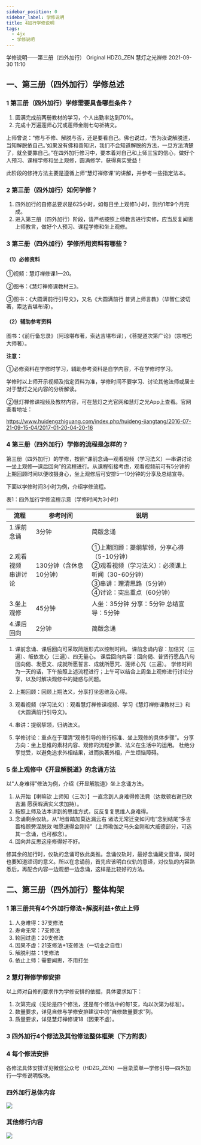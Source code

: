```yaml
---
sidebar_position: 0
sidebar_label: 学修说明
title: 4加行学修说明
tags:
  - 4jx
  - 学修说明
---
```



学修说明——第三册（四外加行）
Original HDZG_ZEN 慧灯之光禅修 2021-09-30 11:10

## 一、第三册（四外加行）学修总述

### 1 第三册（四外加行）学修需要具备哪些条件？

1. 圆满完成前两册教材的学习，个人出勤率达到70%。
2. 完成十万遍莲师心咒或莲师金刚七句祈祷文。

上师曾说：“修与不修、解脱与否，还是要看自己。佛也说过，‘吾为汝说解脱道，当知解脱依自己。’如果没有佛和善知识，我们不会知道解脱的方法，一旦方法清楚了，就全要靠自己。”在四外加行修习中，要本着对自己和上师三宝的信心，做好个人预习、课程学修和坐上观修，圆满修学，获得真实受益！

此阶段的修持方法主要是遵循上师“慧灯禅修课”的讲解，并参考一些指定法本。

### 2 第三册（四外加行）如何学修？

1. 四外加行的自修总要求是625小时，如每日坐上观修1小时，则约1年9个月完成。
2. 进入第三册（四外加行）阶段，请严格按照上师教言进行实修，应当反复闻思上师教言，做好个人预习、课程学修和坐上观修。

### 3 第三册（四外加行）学修所用资料有哪些？

#### （1）必修资料

①视频：慧灯禅修课1—20。

②图书：《慧灯禅修课教材三》。

③图书：《大圆满前行引导文》，又名《大圆满前行 普贤上师言教》（华智仁波切著，索达吉堪布译）。

#### （2）辅助参考资料

图书：《前行备忘录》（阿琼堪布著，索达吉堪布译），《菩提道次第广论》（宗喀巴大师著）。

**注意：**

①必修资料在学修时学习，辅助参考资料是自学内容，不在学修时学习。

学修时以上师开示视频及指定资料为准，学修时间不要学习、讨论其他法师或居士对于慧灯之光内容的分析解读。

②慧灯禅修课视频及教材内容，可在慧灯之光官网和慧灯之光App上查看。官网查看地址：

https://www.huidengzhiguang.com/index.php/huideng-jiangtang/2016-07-21-09-15-04/2017-01-20-04-20-16

### 4 第三册（四外加行）学修的流程是怎样的？

第三册（四外加行）的学修，按照“课前念诵—观看视频（学习法义）—串讲讨论—坐上观修—课后回向”的流程进行。从课程衔接考虑，观看视频前可有5分钟的上期回顾时间以便收摄身心，坐上观修后可安排5—10分钟的分享及总结宣导。

下面以学修时间3小时为例，介绍学修流程。

表1：四外加行学修流程示意（学修时间为3小时）

流程 | 参考时间 | 说明
---------|----------|---------
 1.课前念诵 | 3分钟 | 简版念诵
 2.观看视频 <br/> 串讲讨论 | 130分钟（含休息10分钟） | ①上期回顾：提纲挈领，分享心得（5-10分钟）<br/>②观看视频（学习法义）：必须课上听闻（30-60分钟）<br/>③串讲：理清思路（5分钟）<br/>④讨论：突出重点（60分钟）
 3.坐上观修 | 45分钟 | 人坐：35分钟 分享：5分钟 总结宣导：5分钟
 4.课后回向 | 2分钟 | 简版念诵

<!-- ![](/img/4jx_intro_1.jpg) -->

1. 课前念诵、课后回向可采取简版形式以控制时间。
课前念诵内容：加倍咒（三遍）、皈依发心（三遍）、四无量心。
课后回向内容：回向偈、普贤行愿品八句回向偈、发愿文、成就所愿誓言、成就所愿咒、莲师心咒（三遍）。
学修时间为一天的话，下午按照上述流程进行；上午可以结合上周坐上观修进行讨论分享，以及时解决观修中的疑惑与问题。

2. 上期回顾：回顾上期法义，分享打坐思维及心得。
3. 观看视频（学习法义）：观看慧灯禅修课视频、学习《慧灯禅修课教材三》和《大圆满前行引导文》。
4. 串讲：提纲挈领，归纳法义。
5. 学修讨论：重点在于理清“观修引导的修行标准、坐上观修的具体步骤”。
分享方向：坐上思维的素材内容、观修的流程步骤、法义在生活中的运用。
杜绝分享觉受，以避免追求外相结果，进而执著外相，产生烦恼障碍。

### 5 坐上观修中《开显解脱道》的念诵方法

以“人身难得”修法为例，介绍《开显解脱道》坐上念诵方法。

1. 从开始【喇嘛钦 上师知（三次）】一直念到人身难得修法竟（达救顿右谢巴欣吉漏  愿获暇满实义求加持）。
2. 按照上师及法本讲到的思维方式，反反复复思维人身难得。
3. 念诵剩余仪轨，从“地昔踏加莫达漏云右 诸法无常迁变如闪电”念到结尾“多吉蔷格顾旁涅脱效 唯愿速得金刚持”（上师瑜伽之马头金刚和大威德部分，可选其一念诵，也可都念）。
4. 回向并反思这座修得好不好。

修其余的加行时，仪轨的念诵可依此类推。念诵仪轨时，最好念诵藏文音译，同时也要知道颂词的意义。所以在念诵前，首先应该明白仪轨的意译，对仪轨的内容熟悉后，再配合内容一边观想一边念诵，这样是比较好的方法。

## 二、第三册（四外加行）整体构架

### 1 第三册共有4个外加行修法+解脱利益+依止上师

1. 人身难得：37支修法
2. 寿命无常：7支修法
3. 轮回过患：20支修法
4. 因果不虚：21支修法+1支修法（一切业之自性）
5. 解脱利益：1支修法
6. 依止上师：需要闻思，不用打坐

### 2 慧灯禅修学修安排


以上师对自修的要求作为学修安排的依据，具体要求如下：

1. 次第完成（无论是四个修法，还是每个修法中的每1支，均以次第为标准）。
2. 数量要求，详见自修与学修安排建议中的“自修数量要求”列。
3. 质量要求，详见慧灯禅修课18（因果不虚）。

### 3 四外加行4个修法及其他修法整体框架（下方附表）

### 4 每个修法安排

各修法具体安排详见微信公众号（HDZG_ZEN）—目录菜单—学修引导—四外加行—学修说明版块。

### 四外加行总体内容

![](/img/4jx_intro_2.png)

### 其他修行内容

![](/img/4jx_intro_3.png)
